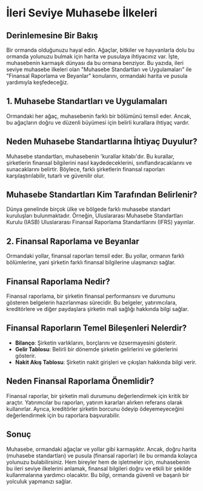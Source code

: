 # İleri Seviye Muhasebe İlkeleri

## **Derinlemesine Bir Bakış**

Bir ormanda olduğunuzu hayal edin. Ağaçlar, bitkiler ve hayvanlarla dolu bu ormanda yolunuzu bulmak için harita ve pusulaya ihtiyacınız var. İşte, muhasebenin karmaşık dünyası da bu ormana benziyor. Bu yazıda, ileri seviye muhasebe ilkeleri olan "Muhasebe Standartları ve Uygulamaları" ile "Finansal Raporlama ve Beyanlar" konularını, ormandaki harita ve pusula yardımıyla keşfedeceğiz.

## **1. Muhasebe Standartları ve Uygulamaları**

Ormandaki her ağaç, muhasebenin farklı bir bölümünü temsil eder. Ancak, bu ağaçların doğru ve düzenli büyümesi için belirli kurallara ihtiyaç vardır.

## **Neden Muhasebe Standartlarına İhtiyaç Duyulur?**

Muhasebe standartları, muhasebenin 'kurallar kitabı'dır. Bu kurallar, şirketlerin finansal bilgilerini nasıl kaydedeceklerini, sınıflandıracaklarını ve sunacaklarını belirtir. Böylece, farklı şirketlerin finansal raporları karşılaştırılabilir, tutarlı ve güvenilir olur.

## **Muhasebe Standartları Kim Tarafından Belirlenir?**

Dünya genelinde birçok ülke ve bölgede farklı muhasebe standart kuruluşları bulunmaktadır. Örneğin, Uluslararası Muhasebe Standartları Kurulu (IASB) Uluslararası Finansal Raporlama Standartlarını (IFRS) yayınlar.

## **2. Finansal Raporlama ve Beyanlar**

Ormandaki yollar, finansal raporları temsil eder. Bu yollar, ormanın farklı bölümlerine, yani şirketin farklı finansal bilgilerine ulaşmanızı sağlar.

## **Finansal Raporlama Nedir?**

Finansal raporlama, bir şirketin finansal performansını ve durumunu gösteren belgelerin hazırlanması sürecidir. Bu belgeler, yatırımcılara, kreditörlere ve diğer paydaşlara şirketin mali sağlığı hakkında bilgi sağlar.

## **Finansal Raporların Temel Bileşenleri Nelerdir?**

* **Bilanço**: Şirketin varlıklarını, borçlarını ve özsermayesini gösterir.
* **Gelir Tablosu**: Belirli bir dönemde şirketin gelirlerini ve giderlerini gösterir.
* **Nakit Akış Tablosu**: Şirketin nakit girişleri ve çıkışları hakkında bilgi verir.

## **Neden Finansal Raporlama Önemlidir?**

Finansal raporlar, bir şirketin mali durumunu değerlendirmek için kritik bir araçtır. Yatırımcılar bu raporları, yatırım kararları alırken referans olarak kullanırlar. Ayrıca, kreditörler şirketin borcunu ödeyip ödeyemeyeceğini değerlendirmek için bu raporlara başvurabilir.

## **Sonuç**

Muhasebe, ormandaki ağaçlar ve yollar gibi karmaşıktır. Ancak, doğru harita (muhasebe standartları) ve pusula (finansal raporlar) ile bu ormanda kolayca yolunuzu bulabilirsiniz. Hem bireyler hem de işletmeler için, muhasebenin bu ileri seviye ilkelerini anlamak, finansal bilgileri doğru ve etkili bir şekilde kullanmalarına yardımcı olacaktır. Bu bilgi, ormanda güvenli ve başarılı bir yolculuk yapmanızı sağlar.
